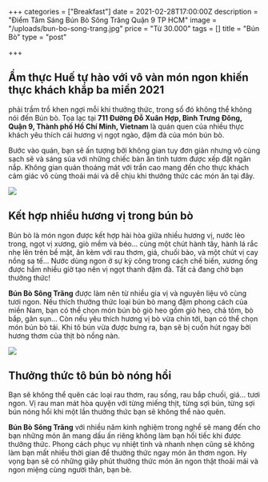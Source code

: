 +++
categories = ["Breakfast"]
date = 2021-02-28T17:00:00Z
description = "Điểm Tâm Sáng Bún Bò Sông Trăng Quận 9 TP HCM"
image = "/uploads/bun-bo-song-trang.jpg"
price = "Từ 30.000"
tags = []
title = "Bún Bò"
type = "post"

+++
## Ẩm thực Huế tự hào với vô vàn món ngon khiến thực khách khắp ba miền 2021

phải trầm trồ khen ngợi mỗi khi thưởng thức, trong số đó không thể không nói đến Bún bò. Tọa lạc tại **711 Đường Đỗ Xuân Hợp, Bình Trưng Đông, Quận 9, Thành phố Hồ Chí Minh, Vietnam** là quán quen của nhiều thực khách yêu thích cái hương vị ngọt ngào, đậm đà của món bún bò.

Bước vào quán, bạn sẽ ấn tượng bởi không gian tuy đơn giản nhưng vô cùng sạch sẽ và sáng sủa với những chiếc bàn ăn tinh tươm được xếp đặt ngăn nắp. Không gian quán thoáng mát với trần cao mang đến cho thực khách cảm giác vô cùng thoải mái và dễ chịu khi thưởng thức các món ăn tại đây.

![](/uploads/bep-nup.jpg)

## Kết hợp nhiều hương vị trong bún bò

Bún bò là món ngon được kết hợp hài hòa giữa nhiều hương vị, nước lèo trong, ngọt vị xương, giò mềm và béo… cùng một chút hành tây, hành lá rắc nhẹ lên trên bề mặt, ăn kèm với rau thơm, giá, chuối bào, và một chút vị cay nồng sa tế... Nước dùng ngon ở sự kỳ công trong cách chế biến, xương ống được hầm nhiều giờ tạo nên vị ngọt thanh đậm đà. Tất cả đang chờ bạn thưởng thức!

**Bún Bò Sông Trăng** được làm nên từ nhiều gia vị và nguyên liệu vô cùng tươi ngon. Nếu thích thưởng thức loại bún bò mang đậm phong cách của miền Nam, bạn có thể chọn món bún bò giò heo gồm giò heo, chả tôm, bò bắp, gân sụn… Còn nếu yêu thích hương vị bò vừa chín tới, bạn có thể chọn món bún bò tái. Khi tô bún vừa được bưng ra, bạn sẽ bị cuốn hút ngay bởi hương thơm của thịt bò nồng nàn.

![](/uploads/bun-bo-song-trang.jpg)

## Thưởng thức tô bún bò nóng hổi

Bạn sẽ không thể quên các loại rau thơm, rau sống, rau bắp chuối, giá… tươi ngon. Vị rau man mát hòa quyện với từng miếng thịt, từng sợi bún, từng sợi bún nóng hổi khi một lần thưởng thức bạn sẽ không thể nào quên.

**Bún Bò Sông Trăng** với nhiều năm kinh nghiệm trong nghề sẽ mang đến cho bạn những món ăn mang dấu ấn riêng không làm bạn hối tiếc khi được thưởng thức. Phong cách phục vụ nhiệt tình và nhanh nhẹn cũng sẽ không làm bạn mất nhiều thời gian để thưởng thức ngay món ăn thơm ngon. Hy vọng bạn sẽ có những giây phút thưởng thức món ăn ngon thật thoải mái và ngon miệng cùng người thân, bạn bè.